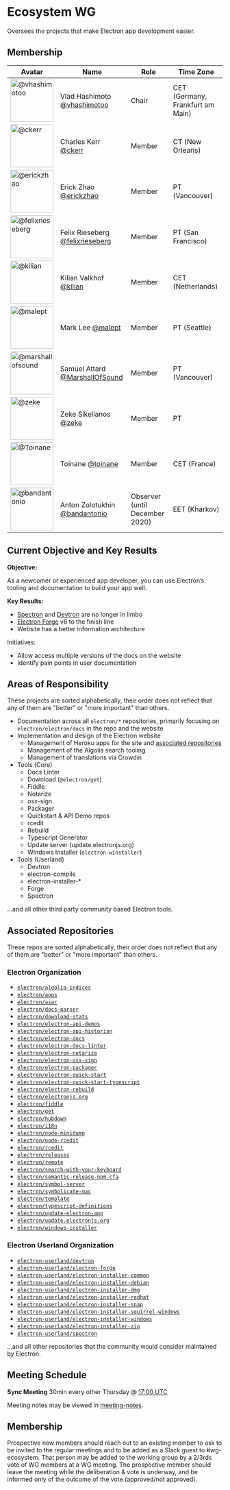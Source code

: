 # Ecosystem WG

Oversees the projects that make Electron app development easier.

## Membership

| Avatar | Name | Role | Time Zone |
| -------------------------------------------|----------------------|----------------------------| -------- |
| <img src="https://github.com/vhashimotoo.png" width=100 alt="@vhashimotoo">  | Vlad Hashimoto [@vhashimotoo](https://github.com/vhashimotoo) | Chair | CET (Germany, Frankfurt am Main) |
| <img src="https://github.com/ckerr.png" width=100 alt="@ckerr">  | Charles Kerr [@ckerr](https://github.com/ckerr) | Member | CT (New Orleans) |
| <img src="https://github.com/erickzhao.png" width=100 alt="@erickzhao">  | Erick Zhao [@erickzhao](https://github.com/erickzhao) | Member | PT (Vancouver) |
| <img src="https://github.com/felixrieseberg.png" width=100 alt="@felixrieseberg">  | Felix Rieseberg [@felixrieseberg](https://github.com/felixrieseberg) | Member | PT (San Francisco) |
| <img src="https://github.com/kilian.png" width=100 alt="@kilian">  | Kilian Valkhof [@kilian](https://github.com/kilian) | Member | CET (Netherlands) |
| <img src="https://github.com/malept.png" width=100 alt="@malept">  | Mark Lee [@malept](https://github.com/malept) | Member | PT (Seattle) |
| <img src="https://github.com/marshallofsound.png" width=100 alt="@marshallofsound">  | Samuel Attard [@MarshallOfSound](https://github.com/marshallofsound) | Member | PT (Vancouver) |
| <img src="https://github.com/zeke.png" width=100 alt="@zeke">  | Zeke Sikelianos [@zeke](https://github.com/zeke) | Member | PT |
| <img src="https://github.com/Toinane.png" width=100 alt="@Toinane">  | Toinane [@toinane](https://github.com/toinane) | Member | CET (France) |
| <img src="https://github.com/bandantonio.png" width=100 alt="@bandantonio">  | Anton Zolotukhin [@bandantonio](https://github.com/bandantonio) | Observer (until December 2020) | EET (Kharkov) |

## Current Objective and Key Results
**Objective:**

As a newcomer or experienced app developer, you can use Electron’s tooling and documentation to build your app well.

**Key Results:**

* [Spectron](https://github.com/electron-userland/spectron) and [Devtron](https://github.com/electron-userland/devtron) are no longer in limbo
* [Electron Forge](https://github.com/electron-userland/electron-forge) v6 to the finish line
* Website has a better information architecture

Initiatives:
* Allow access multiple versions of the docs on the website
* Identify pain points in user documentation

## Areas of Responsibility

These projects are sorted alphabetically, their order does not reflect that any of them are "better" or "more important" than others.

* Documentation across all `electron/*` repositories, primarily focusing on `electron/electron/docs` in the repo and the website
* Implementation and design of the Electron website
  * Management of Heroku apps for the site and [associated repositories](#associated-repositories)
  * Management of the Algolia search tooling
  * Management of translations via Crowdin
* Tools (Core)
  * Docs Linter
  * Download (`@electron/get`)
  * Fiddle
  * Notarize
  * osx-sign
  * Packager
  * Quickstart & API Demo repos
  * rcedit
  * Rebuild
  * Typescript Generator
  * Update server (update.electronjs.org)
  * Windows Installer (`electron-winstaller`)
* Tools (Userland)
  * Devtron
  * electron-compile
  * electron-installer-\*
  * Forge
  * Spectron

...and all other third party community based Electron tools.

## Associated Repositories

These repos are sorted alphabetically, their order does not reflect that any of them are "better" or "more important" than others.

### Electron Organization

* [`electron/algolia-indices`](https://github.com/electron/algolia-indices)
* [`electron/apps`](https://github.com/electron/apps)
* [`electron/asar`](https://github.com/electron/asar)
* [`electron/docs-parser`](https://github.com/electron/docs-parser)
* [`electron/download-stats`](https://github.com/electron/download-stats)
* [`electron/electron-api-demos`](https://github.com/electron/electron-api-demos)
* [`electron/electron-api-historian`](https://github.com/electron/electron-api-historian)
* [`electron/electron-docs`](https://github.com/electron/electron-docs)
* [`electron/electron-docs-linter`](https://github.com/electron/electron-docs-linter)
* [`electron/electron-notarize`](https://github.com/electron/electron-notarize)
* [`electron/electron-osx-sign`](https://github.com/electron/electron-osx-sign)
* [`electron/electron-packager`](https://github.com/electron/electron-packager)
* [`electron/electron-quick-start`](https://github.com/electron/electron-quick-start)
* [`electron/electron-quick-start-typescript`](https://github.com/electron/electron-quick-start-typescript)
* [`electron/electron-rebuild`](https://github.com/electron/electron-rebuild)
* [`electron/electronjs.org`](https://github.com/electron/electronjs.org)
* [`electron/fiddle`](https://github.com/electron/fiddle)
* [`electron/get`](https://github.com/electron/get)
* [`electron/hubdown`](https://github.com/electron/hubdown)
* [`electron/i18n`](https://github.com/electron/i18n)
* [`electron/node-minidump`](https://github.com/electron/node-minidump)
* [`electron/node-rcedit`](https://github.com/electron/node-rcedit)
* [`electron/rcedit`](https://github.com/electron/rcedit)
* [`electron/releases`](https://github.com/electron/releases)
* [`electron/remote`](https://github.com/electron/remote)
* [`electron/search-with-your-keyboard`](https://github.com/electron/search-with-your-keyboard)
* [`electron/semantic-release-npm-cfa`](https://github.com/electron/semantic-release-npm-cfa)
* [`electron/symbol-server`](https://github.com/electron/symbol-server)
* [`electron/symbolicate-mac`](https://github.com/electron/symbolicate-mac)
* [`electron/template`](https://github.com/electron/template)
* [`electron/typescript-definitions`](https://github.com/electron/typescript-definitions)
* [`electron/update-electron-app`](https://github.com/electron/update-electron-app)
* [`electron/update.electronjs.org`](https://github.com/electron/update.electronjs.org)
* [`electron/windows-installer`](https://github.com/electron/windows-installer)

### Electron Userland Organization

* [`electron-userland/devtron`](https://github.com/electron/devtron)
* [`electron-userland/electron-forge`](https://github.com/electron-userland/electron-forge)
* [`electron-userland/electron-installer-common`](https://github.com/electron-userland/electron-installer-common)
* [`electron-userland/electron-installer-debian`](https://github.com/electron-userland/electron-installer-debian)
* [`electron-userland/electron-installer-dmg`](https://github.com/electron-userland/electron-installer-dmg)
* [`electron-userland/electron-installer-redhat`](https://github.com/electron-userland/electron-installer-redhat)
* [`electron-userland/electron-installer-snap`](https://github.com/electron-userland/electron-installer-snap)
* [`electron-userland/electron-installer-squirrel-windows`](https://github.com/electron-userland/electron-installer-squirrel-windows)
* [`electron-userland/electron-installer-windows`](https://github.com/electron-userland/electron-installer-windows)
* [`electron-userland/electron-installer-zip`](https://github.com/electron-userland/electron-installer-zip)
* [`electron-userland/spectron`](https://github.com/electron/spectron)

...and all other repositories that the community would consider maintained by Electron.

## Meeting Schedule

**Sync Meeting** 30min every other Thursday @ [17:00 UTC](https://duckduckgo.com/?q=17%3A00+UTC&ia=answer)

Meeting notes may be viewed in [meeting-notes](meeting-notes).

## Membership

Prospective new members should reach out to an existing member to ask to be invited to the regular meetings and to be added as a Slack guest to #wg-ecosystem. That person may be added to the working group by a 2/3rds vote of WG members at a WG meeting. The prospective member should leave the meeting while the deliberation & vote is underway, and be informed only of the outcome of the vote (approved/not approved).
